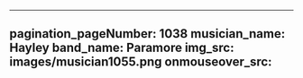 ------
pagination_pageNumber: 1038
musician_name: Hayley
band_name: Paramore
img_src: images/musician1055.png
onmouseover_src: 
------
